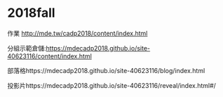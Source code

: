 # 2018fall

作業
http://mde.tw/cadp2018/content/index.html

分組示範倉儲:https://mdecadp2018.github.io/site-40623116/content/index.html

部落格https://mdecadp2018.github.io/site-40623116/blog/index.html

投影片https://mdecadp2018.github.io/site-40623116/reveal/index.html#/


